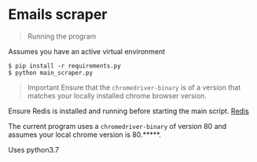 # Emails scraper



 > Running the program

 Assumes you have an active virtual environment

 ```
 $ pip install -r requirements.py
 $ python main_scraper.py
 ```

> Important
Ensure that the `chromedriver-binary` is of a version that matches your locally installed chrome
browser version.

Ensure Redis is installed and running  before starting the main script.
[Redis](https://redis.io/download)


The current program uses a `chromedriver-binary` of version 80 and assumes your local chrome version is 80.*****.

Uses python3.7
